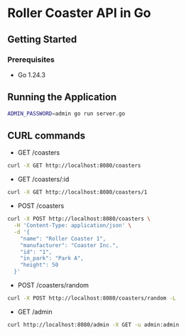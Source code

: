# Roller Coaster API in Go

## Getting Started

### Prerequisites

- Go 1.24.3

## Running the Application

```bash
ADMIN_PASSWORD=admin go run server.go
```

## CURL commands

- GET /coasters

```bash
curl -X GET http://localhost:8080/coasters
```

- GET /coasters/:id

```bash
curl -X GET http://localhost:8080/coasters/1
```

- POST /coasters

```bash
curl -X POST http://localhost:8080/coasters \
  -H 'Content-Type: application/json' \
  -d '{
    "name": "Roller Coaster 1",
    "manufacturer": "Coaster Inc.",
    "id": "1",
    "in_park": "Park A",
    "height": 50
  }'
 ```

 - POST /coasters/random

 ```bash
 curl -X POST http://localhost:8080/coasters/random -L
 ```

 - GET /admin
 ```bash
 curl http://localhost:8080/admin -X GET -u admin:admin
 ```